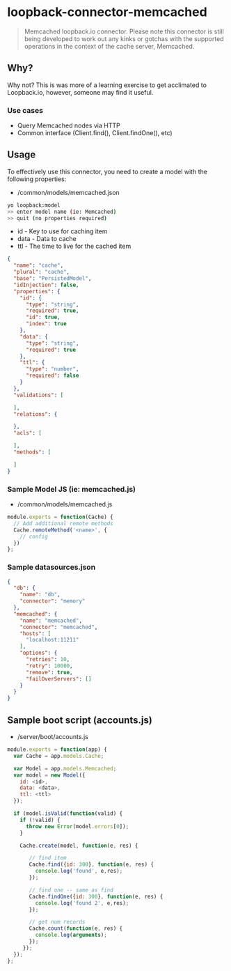 # loopback-connector-memcached

> Memcached loopback.io connector. Please note this connector is still being developed to work out any kinks or gotchas
> with the supported operations in the context of the cache server, Memcached.

## Why?
Why not? This is was more of a learning exercise to get acclimated to Loopback.io, however, someone may find it useful.

### Use cases
- Query Memcached nodes via HTTP
- Common interface (Client.find(), Client.findOne(), etc)

## Usage
To effectively use this connector, you need to create a model with the following properties:

- /common/models/memcached.json

```bash
yo loopback:model
>> enter model name (ie: Memcached)
>> quit (no properties required)
```

* id - Key to use for caching item
* data - Data to cache
* ttl - The time to live for the cached item

```json
{
  "name": "cache",
  "plural": "cache",
  "base": "PersistedModel",
  "idInjection": false,
  "properties": {
    "id": {
      "type": "string",
      "required": true,
      "id": true,
      "index": true
    },
    "data": {
      "type": "string",
      "required": true
    },
    "ttl": {
      "type": "number",
      "required": false
    }
  },
  "validations": [

  ],
  "relations": {

  },
  "acls": [

  ],
  "methods": [

  ]
}
```

### Sample Model JS (ie: memcached.js)

- /common/models/memcached.js

```javascript
module.exports = function(Cache) {
  // Add additional remote methods
  Cache.remoteMethod('<name>', {
    // config
  })
};
```

### Sample datasources.json
```json
{
  "db": {
    "name": "db",
    "connector": "memory"
  },
  "memcached": {
    "name": "memcached",
    "connector": "memcached",
    "hosts": [
      "localhost:11211"
    ],
    "options": {
      "retries": 10,
      "retry": 10000,
      "remove": true,
      "failOverServers": []
    }
  }
}
```

## Sample boot script (accounts.js) 
- /server/boot/accounts.js

```javascript
module.exports = function(app) {
  var Cache = app.models.Cache;

  var Model = app.models.Memcached;
  var model = new Model({
    id: <id>,
    data: <data>,
    ttl: <ttl>
  });

  if (model.isValid(function(valid) {
    if (!valid) {
      throw new Error(model.errors[0]);
    }

    Cache.create(model, function(e, res) {

       // find item
       Cache.find({id: 300}, function(e, res) {
         console.log('found', e,res);
       });

       // find one -- same as find
       Cache.findOne({id: 300}, function(e, res) {
         console.log('found 2', e,res);
       });

       // get num records
       Cache.count(function(e, res) {
         console.log(arguments);
       });
     });
  });
};
```
